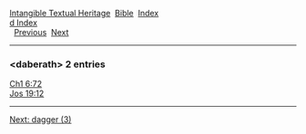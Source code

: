 [Intangible Textual Heritage](../../index)  [Bible](../index) 
[Index](index)   
[d Index](_d_)  
  [Previous](c02796)  [Next](c02798) 

------------------------------------------------------------------------

### &lt;daberath&gt; 2 entries

[Ch1 6:72](../kjv/ch1006.htm#072)  
[Jos 19:12](../kjv/jos019.htm#012)  

------------------------------------------------------------------------

[Next: dagger (3)](c02798)
